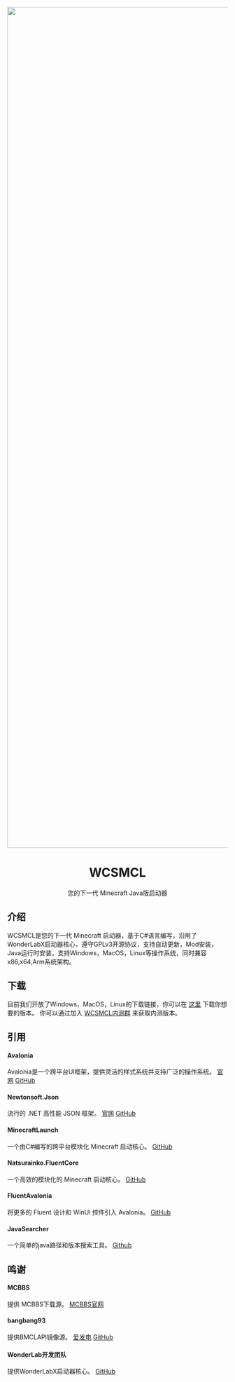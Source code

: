 <p align="center">
<img Height="1920" Width="1920" src="http://www.windchimestudio.top/wp-content/uploads/2023/03/wcsmcl.png"/>
</p>

<div align="center">

# WCSMCL

您的下一代 Minecraft Java版启动器

</div>



## 介绍

WCSMCL是您的下一代 Minecraft 启动器，基于C#语言编写，沿用了WonderLabX启动器核心，遵守GPLv3开源协议，支持自动更新，Mod安装，Java运行时安装，支持Windows，MacOS，Linux等操作系统，同时兼容x86,x64,Arm系统架构。

## 下载

目前我们开放了Windows，MacOS，Linux的下载链接，你可以在 [这里](https://github.com/Blessing-Studio/WCSMCL/releases) 下载你想要的版本。
你可以通过加入 [WCSMCL内测群](https://jq.qq.com/?_wv=1027&k=3xvzGixO) 来获取内测版本。

## 引用

#### Avalonia

Avalonia是一个跨平台UI框架，提供灵活的样式系统并支持广泛的操作系统。
[官网](https://www.avaloniaui.net/)
[GitHub](https://github.com/AvaloniaUI/Avalonia)

#### Newtonsoft.Json

流行的 .NET 高性能 JSON 框架。
[官网](https://www.newtonsoft.com/json)
[GitHub](https://github.com/JamesNK/Newtonsoft.Json)

#### MinecraftLaunch

一个由C#编写的跨平台模块化 Minecraft 启动核心。
[GitHub](https://github.com/Blessing-Studio/MinecraftLaunch)

#### Natsurainko.FluentCore

一个高效的模块化的 Minecraft 启动核心。
[GitHub](https://github.com/Xcube-Studio/Natsurainko.FluentCore)

#### FluentAvalonia

将更多的 Fluent 设计和 WinUI 控件引入 Avalonia。
[GitHub](https://github.com/amwx/FluentAvalonia)

#### JavaSearcher
一个简单的java路径和版本搜索工具。
[Github](https://github.com/HainanWinter-l/JavaSearcher)

## 鸣谢

#### MCBBS

提供 MCBBS下载源。
[MCBBS官网](https://www.mcbbs.net/)

#### bangbang93

提供BMCLAPI镜像源。
[爱发电](https://afdian.net/a/bangbang93)
[GitHub](https://github.com/bangbang93)

#### WonderLab开发团队

提供WonderLabX启动器核心。
[GitHub](https://github.com/Blessing-Studio)

